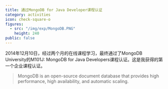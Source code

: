```yaml
---
title: 通过MongoDB for Java Developer课程认证
category: activities
icon: check-square-o
figures:
  - src: "/img/exp/MongoDB.PNG"
    height: 240
public: false
---
```


2014年12月10日，经过两个月的在线课程学习，最终通过了MongoDB University的M101J: MongoDB for Java Developers课程认证。这是我获得的第一个企业课程认证。

> MongoDB is an open-source document database that provides high performance, high availability, and automatic scaling.